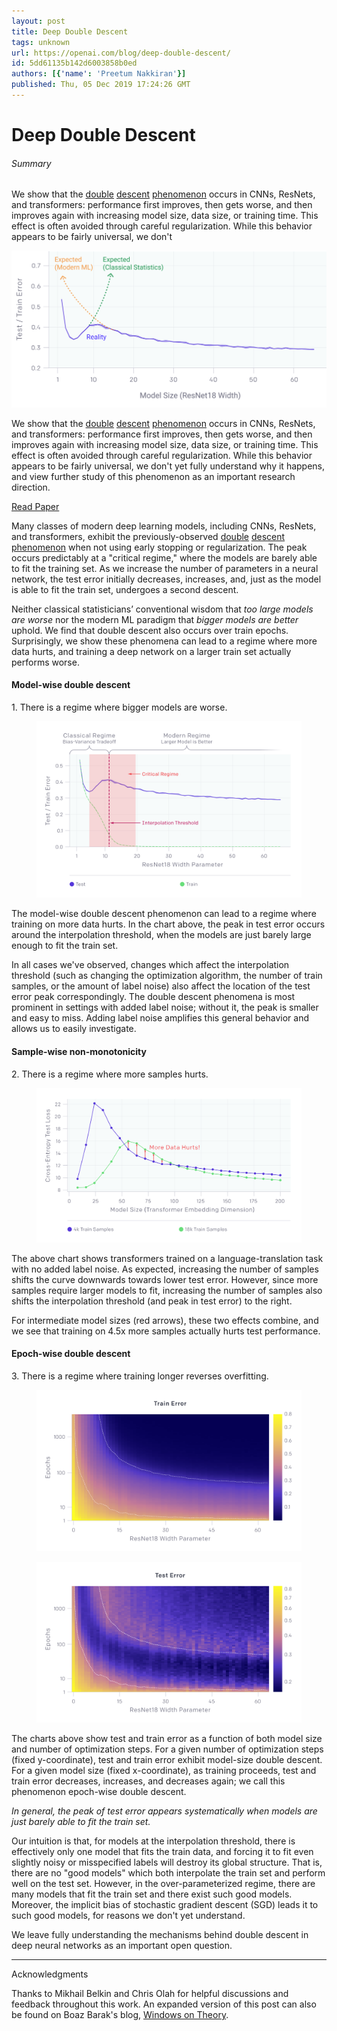 ```yaml
---
layout: post
title: Deep Double Descent
tags: unknown
url: https://openai.com/blog/deep-double-descent/
id: 5dd61135b142d6003858b0ed
authors: [{'name': 'Preetum Nakkiran'}]
published: Thu, 05 Dec 2019 17:24:26 GMT
---
```


# Deep Double Descent
###### Summary
<!--kg-card-begin: markdown--><div class="js-excerpt">
<p>We show that the <a href="https://arxiv.org/abs/1812.11118">double</a> <a href="https://arxiv.org/abs/1710.03667">descent</a> <a href="https://arxiv.org/abs/1809.09349">phenomenon</a> occurs in CNNs, ResNets, and transformers: performance first improves, then gets worse, and then improves again with increasing model size, data size, or training time. This effect is often avoided through careful regularization. While this behavior appears to be fairly universal, we don't</p></div>
<!--kg-card-begin: markdown--><div class="js-excerpt">
<img alt="Deep Double Descent" src="images/Frame-1--3-.png"/><p>We show that the <a href="https://arxiv.org/abs/1812.11118">double</a> <a href="https://arxiv.org/abs/1710.03667">descent</a> <a href="https://arxiv.org/abs/1809.09349">phenomenon</a> occurs in CNNs, ResNets, and transformers: performance first improves, then gets worse, and then improves again with increasing model size, data size, or training time. This effect is often avoided through careful regularization. While this behavior appears to be fairly universal, we don't yet fully understand why it happens, and view further study of this phenomenon as an important research direction.</p>
</div>
<section class="btns"><a class="btn btn-padded icon-paper" href="https://arxiv.org/abs/1912.02292">Read Paper</a></section>
<p>Many classes of modern deep learning models, including CNNs, ResNets, and transformers, exhibit the previously-observed <a href="https://arxiv.org/abs/1812.11118">double</a> <a href="https://arxiv.org/abs/1710.03667">descent</a> <a href="https://arxiv.org/abs/1809.09349">phenomenon</a> when not using early stopping or regularization. The peak occurs predictably at a "critical regime," where the models are barely able to fit the training set. As we increase the number of parameters in a neural network, the test error initially decreases, increases, and, just as the model is able to fit the train set, undergoes a second descent.</p>
<p>Neither classical statisticians’ conventional wisdom that <em>too large models are worse</em> nor the modern ML paradigm that <em>bigger models are better</em> uphold. We find that double descent also occurs over train epochs. Surprisingly, we show these phenomena can lead to a regime where more data hurts, and training a deep network on a larger train set actually performs worse.</p>
<h4 class="mb-1/12" id="modelwise">Model-wise double descent</h4>
<div class="medium-copy mb-1">1. There is a regime where bigger models are worse.</div>
<figure class="mx-n0.5">
<p><img alt="Deep Double Descent" src="images/modeldd.svg"/></p>
</figure>
<p>The model-wise double descent phenomenon can lead to a regime where training on more data hurts. In the chart above, the peak in test error occurs around the interpolation threshold, when the models are just barely large enough to fit the train set.</p>
<p>In all cases we've observed, changes which affect the interpolation threshold (such as changing the optimization algorithm, the number of train samples, or the amount of label noise) also affect the location of the test error peak correspondingly. The double descent phenomena is most prominent in settings with added label noise; without it, the peak is smaller and easy to miss. Adding label noise amplifies this general behavior and allows us to easily investigate.</p>
<h4 class="mb-1/12" id="samplewise">Sample-wise non-monotonicity</h4>
<div class="medium-copy mb-1">2. There is a regime where more samples hurts.</div>
<figure class="mx-n0.5">
<p><img alt="Deep Double Descent" src="images/fig_data_hurts.svg"/></p>
</figure>
<p>The above chart shows transformers trained on a language-translation task with no added label noise. As expected, increasing the number of samples shifts the curve downwards towards lower test error. However, since more samples require larger models to fit, increasing the number of samples also shifts the interpolation threshold (and peak in test error) to the right.</p>
<p>For intermediate model sizes (red arrows), these two effects combine, and we see that training on 4.5x more samples actually hurts test performance.</p>
<h4 class="mb-1/12" id="epochwise">Epoch-wise double descent</h4>
<div class="medium-copy mb-1">3. There is a regime where training longer reverses overfitting.</div>
<div class="wide my-0">
<div class="row">
<div class="col-12 col-md-6">
<figure class="mx-n0.5">
<p><img alt="Deep Double Descent" src="images/epoch_train.png"/></p>
</figure>
</div>
<div class="col-12 col-md-6 mt-n1 mt-md-0">
<figure class="mx-n0.5">
<p><img alt="Deep Double Descent" src="images/epoch_test.png"/></p>
</figure>
</div>
</div>
</div>
<p>The charts above show test and train error as a function of both model size and number of optimization steps. For a given number of optimization steps (fixed y-coordinate), test and train error exhibit model-size double descent. For a given model size (fixed x-coordinate), as training proceeds, test and train error decreases, increases, and decreases again; we call this phenomenon epoch-wise double descent.</p>
<p><em>In general, the peak of test error appears systematically when models are just barely able to fit the train set.</em></p>
<p>Our intuition is that, for models at the interpolation threshold, there is effectively only one model that fits the train data, and forcing it to fit even slightly noisy or misspecified labels will destroy its global structure. That is, there are no "good models" which both interpolate the train set and perform well on the test set. However, in the over-parameterized regime, there are many models that fit the train set and there exist such good models. Moreover, the implicit bias of stochastic gradient descent (SGD) leads it to such good models, for reasons we don't yet understand.</p>
<p>We leave fully understanding the mechanisms behind double descent in deep neural networks as an important open question.</p>
<footer class="post-footer js-post-footer">
<!-- footer item -->
<div><hr/><div class="row">
<div class="col">Acknowledgments</div>
<div class="col">
<p>Thanks to Mikhail Belkin and Chris Olah for helpful discussions and feedback throughout this work. An expanded version of this post can also be found on Boaz Barak's blog, <a href="https://windowsontheory.org/2019/12/05/deep-double-descent/">Windows on Theory</a>.</p>
</div>
</div></div>
</footer>
<!--kg-card-end: markdown-->